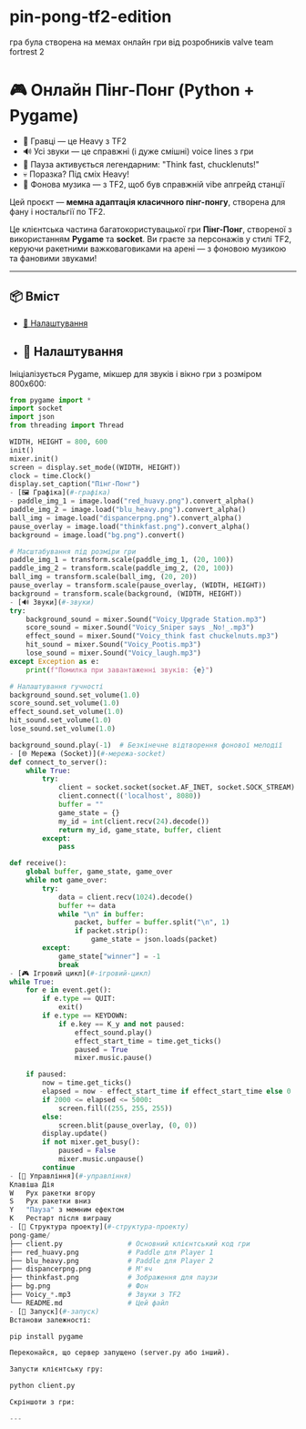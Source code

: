 # pin-pong-tf2-edition
гра була створена на мемах онлайн гри від розробників valve team fortrest 2
# 🎮 Онлайн Пінг-Понг (Python + Pygame)

- 🧍 Гравці — це Heavy з TF2
- 🔊 Усі звуки — це справжні (і дуже смішні) voice lines з гри
- 🧠 Пауза активується легендарним: "Think fast, chucklenuts!"
- 💀 Поразка? Під сміх Heavy!
- 🎵 Фонова музика — з TF2, щоб був справжній vibe апгрейд станції

Цей проєкт — **мемна адаптація класичного пінг-понгу**, створена для фану і ностальгії по TF2.

Це клієнтська частина багатокористувацької гри **Пінг-Понг**, створеної з використанням **Pygame** та **socket**. Ви граєте за персонажів у стилі TF2, керуючи ракетними важковаговиками на арені — з фоновою музикою та фановими звуками!

---

## 📦 Вміст

- [🔧 Налаштування](#-налаштування)
- ## 🔧 Налаштування

Ініціалізується Pygame, мікшер для звуків і вікно гри з розміром 800x600:

```python
from pygame import *
import socket
import json
from threading import Thread

WIDTH, HEIGHT = 800, 600
init()
mixer.init()
screen = display.set_mode((WIDTH, HEIGHT))
clock = time.Clock()
display.set_caption("Пінг-Понг")
- [🖼️ Графіка](#-графіка)
- paddle_img_1 = image.load("red_huavy.png").convert_alpha()
paddle_img_2 = image.load("blu_heavy.png").convert_alpha()
ball_img = image.load("dispancerpng.png").convert_alpha()
pause_overlay = image.load("thinkfast.png").convert_alpha()
background = image.load("bg.png").convert()

# Масштабування під розміри гри
paddle_img_1 = transform.scale(paddle_img_1, (20, 100))
paddle_img_2 = transform.scale(paddle_img_2, (20, 100))
ball_img = transform.scale(ball_img, (20, 20))
pause_overlay = transform.scale(pause_overlay, (WIDTH, HEIGHT))
background = transform.scale(background, (WIDTH, HEIGHT))
- [🔊 Звуки](#-звуки)
try:
    background_sound = mixer.Sound("Voicy_Upgrade Station.mp3")
    score_sound = mixer.Sound("Voicy_Sniper says _No!_.mp3")
    effect_sound = mixer.Sound("Voicy_think fast chuckelnuts.mp3")
    hit_sound = mixer.Sound("Voicy_Pootis.mp3")
    lose_sound = mixer.Sound("Voicy_laugh.mp3")
except Exception as e:
    print(f"Помилка при завантаженні звуків: {e}")

# Налаштування гучності
background_sound.set_volume(1.0)
score_sound.set_volume(1.0)
effect_sound.set_volume(1.0)
hit_sound.set_volume(1.0)
lose_sound.set_volume(1.0)

background_sound.play(-1)  # Безкінечне відтворення фонової мелодії
- [🌐 Мережа (Socket)](#-мережа-socket)
def connect_to_server():
    while True:
        try:
            client = socket.socket(socket.AF_INET, socket.SOCK_STREAM)
            client.connect(('localhost', 8080))
            buffer = ""
            game_state = {}
            my_id = int(client.recv(24).decode())
            return my_id, game_state, buffer, client
        except:
            pass

def receive():
    global buffer, game_state, game_over
    while not game_over:
        try:
            data = client.recv(1024).decode()
            buffer += data
            while "\n" in buffer:
                packet, buffer = buffer.split("\n", 1)
                if packet.strip():
                    game_state = json.loads(packet)
        except:
            game_state["winner"] = -1
            break
- [🎮 Ігровий цикл](#-ігровий-цикл)
while True:
    for e in event.get():
        if e.type == QUIT:
            exit()
        if e.type == KEYDOWN:
            if e.key == K_y and not paused:
                effect_sound.play()
                effect_start_time = time.get_ticks()
                paused = True
                mixer.music.pause()

    if paused:
        now = time.get_ticks()
        elapsed = now - effect_start_time if effect_start_time else 0
        if 2000 <= elapsed <= 5000:
            screen.fill((255, 255, 255))
        else:
            screen.blit(pause_overlay, (0, 0))
        display.update()
        if not mixer.get_busy():
            paused = False
            mixer.music.unpause()
        continue
- [🎯 Управління](#-управління)
Клавіша	Дія
W	Рух ракетки вгору
S	Рух ракетки вниз
Y	"Пауза" з мемним ефектом
K	Рестарт після виграшу
- [📁 Структура проекту](#-структура-проекту)
pong-game/
├── client.py                # Основний клієнтський код гри
├── red_huavy.png            # Paddle для Player 1
├── blu_heavy.png            # Paddle для Player 2
├── dispancerpng.png         # М'яч
├── thinkfast.png            # Зображення для паузи
├── bg.png                   # Фон
├── Voicy_*.mp3              # Звуки з TF2
└── README.md                # Цей файл
- [🚀 Запуск](#-запуск)
Встанови залежності:

pip install pygame

Переконайся, що сервер запущено (server.py або інший).

Запусти клієнтську гру:

python client.py

Скріншоти з гри:

---
